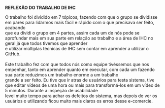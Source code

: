 **REFLEXÃO DO TRABALHO DE IHC** 

O trabalho foi dividido em 7 tópicos, fazendo com que o grupo se dividisse em pares para lidarmos mais fácil e rápido com o que precisava ser feito, acabando <br/>
que eu dividi o grupo em 4 partes, assim cada um de nós pode se aprofundar mais em sua parte em relação ao trabalho e a área de IHC no geral já que todos tivemos que aprender<br/>
e utilizar múltiplas técnicas de IHC sem contar em aprender a utilizar o GitHub.<br/> 
<br/>
Este trabalho fez com que todos nós como equipe tivéssemos que nos empenhar, tanto em aprender quanto em executar, com cada um fazendo sua parte reduzimos um trabalho enorme a um trabalho<br/>
grande a ser feito. Eu tive que ir atras de usuários para testa sistema, tive que editar vídeos de uma hora ou mais para transformá-los em um vídeo de 5 minutos. Durante a inspeção de usabilidade<br/>
levei muito tempo para achar os defeitos do sistema, mas depois de ver os usuários o utilizando ficou muito mais claros os erros desse e-comercie.<br/> 

